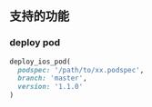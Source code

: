 ## 支持的功能

### deploy pod

```ruby
deploy_ios_pod(
  podspec: '/path/to/xx.podspec',
  branch: 'master',
  version: '1.1.0'
)
```

